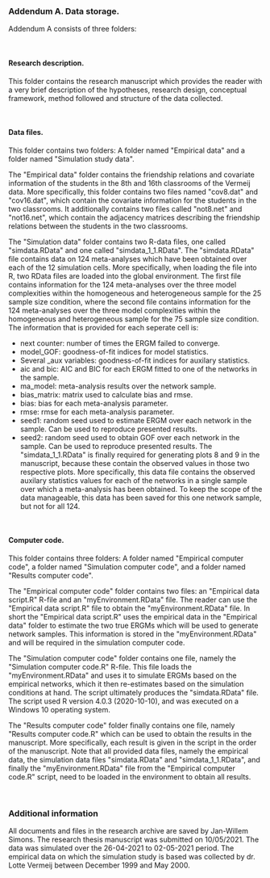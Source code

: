 ### Addendum A. Data storage.

Addendum A consists of three folders:

<br />

#### Research description.

This folder contains the research manuscript which provides the reader with a 
very brief description of the hypotheses, research design, conceptual framework, method followed and 
structure of the data collected. 

<br />

#### Data files.

This folder contains two folders: A folder named "Empirical data" and a folder named 
"Simulation study data". 

The "Empirical data" folder contains the friendship relations and covariate information of the students in the 8th and 
16th classrooms of the Vermeij data. More specifically, this folder contains two files named "cov8.dat" and "cov16.dat",
which contain the covariate information for the students in the two classrooms. It additionally contains two files called 
"not8.net" and "not16.net", which contain the adjacency matrices describing the friendship relations between the students 
in the two classrooms. 

The "Simulation data" folder contains two R-data files, one called "simdata.RData" and one called "simdata_1_1.RData". 
The "simdata.RData" file contains data on 124 meta-analyses which have been obtained over each of the 12 simulation cells. 
More specifically, when loading the file into R, two RData files are loaded into the global environment. The first file 
contains information for the 124 meta-analyses over the three model complexities within the homogeneous and heterogeneous 
sample for the 25 sample size condition, where the second file contains information for the 124 meta-analyses over the 
three model complexities within the homogeneous and heterogeneous sample for the 75 sample size condition. The information 
that is provided for each seperate cell is:
- next counter: number of times the ERGM failed to converge. 
- model_GOF: goodness-of-fit indices for model statistics.
- Several _aux variables: goodness-of-fit indices for auxilary statistics.
- aic and bic: AIC and BIC for each ERGM fitted to one of the networks in the sample. 
- ma_model: meta-analysis results over the network sample.
- bias_matrix: matrix used to calculate bias and rmse.
- bias: bias for each meta-analysis parameter.
- rmse: rmse for each meta-analysis parameter.
- seed1: random seed used to estimate ERGM over each network in the sample. Can be used to reproduce presented results. 
- seed2: random seed used to obtain GOF over each network in the sample. Can be used to reproduce presented results.
The "simdata_1_1.RData" is finally required for generating plots 8 and 9 in the manuscript, because these contain the 
observed values in those two respective plots. More specifically, this data file contains the observed auxilary statistics
values for each of the networks in a single sample over which a meta-analysis has been obtained. To keep the scope of the
data manageable, this data has been saved for this one network sample, but not for all 124. 

<br />

#### Computer code.

This folder contains three folders: A folder named "Empirical computer code", a folder named "Simulation computer code", 
and a folder named "Results computer code". 

The "Empirical computer code" folder contains two files: an "Empirical data script.R" R-file and an "myEnvironment.RData"
file. The reader can use the "Empirical data script.R" file to obtain the "myEnvironment.RData" file. In short the 
"Empirical data script.R" uses the empirical data in the "Empirical data" folder to estimate the two true ERGMs which 
will be used to generate network samples. This information is stored in the "myEnvironment.RData" and will be required 
in the simulation computer code. 

The "Simulation computer code" folder contains one file, namely the "Simulation computer code.R" R-file. This file loads the 
"myEnvironment.RData" and uses it to simulate ERGMs based on the empirical networks, which it then re-estimates based on the
simulation conditions at hand. The script ultimately produces the "simdata.RData" file. The script used R version 4.0.3 
(2020-10-10), and was executed on a Windows 10 operating system.

The "Results computer code" folder finally contains one file, namely "Results computer code.R" which can be used to obtain
the results in the manuscript. More specifically, each result is given in the script in the order of the manuscript. Note
that all provided data files, namely the empirical data, the simulation data files "simdata.RData" and "simdata_1_1.RData",
and finally the "myEnvironment.RData" file from the "Empirical computer code.R" script, need to be loaded in the environment
to obtain all results. 

<br />

### Additional information
All documents and files in the research archive are saved by Jan-Willem Simons. The research thesis manuscript was 
submitted on 10/05/2021. The data was simulated over the 26-04-2021 to 02-05-2021 period. The empirical data on which
the simulation study is based was collected by dr. Lotte Vermeij between December 1999 and May 2000. 
 
